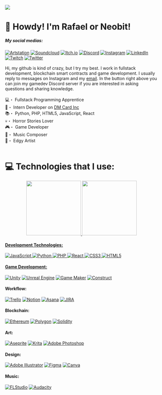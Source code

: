 [![](https://visitcount.itsvg.in/api?id=neobit&icon=0&color=0)](https://visitcount.itsvg.in)
# 🦊 Howdy! I'm Rafael or Neobit!

##### My social medias:
[![Artstation](https://img.shields.io/badge/Artstation-%230077B5.svg?logo=Artstation&logoColor=white)](https://www.artstation.com/neobit)
[![Soundcloud](https://img.shields.io/badge/Soundcloud-orange.svg?logo=Soundcloud&logoColor=white)](https://www.soundcloud.com/neobit)
[![Itch.io](https://img.shields.io/badge/Itch.io-FA5C5C.svg?logo=itch.io&logoColor=white)](https://neobit.dev)
[![Discord](https://img.shields.io/badge/Discord-%237289DA.svg?logo=discord&logoColor=white)](htttps://discord.gg/https://discord.gg/99EkyFK79s)
[![Instagram](https://img.shields.io/badge/Instagram-%23E4405F.svg?logo=Instagram&logoColor=white)](https://instagram.com/rafaneobit)
[![LinkedIn](https://img.shields.io/badge/LinkedIn-%230077B5.svg?logo=linkedin&logoColor=white)](https://linkedin.com/in/neobit)
[![Twitch](https://img.shields.io/badge/Twitch-%239146FF.svg?logo=Twitch&logoColor=white)](https://twitch.tv/neobit)
[![Twitter](https://img.shields.io/badge/Twitter-%231DA1F2.svg?logo=Twitter&logoColor=white)](https://twitter.com/neobitdev)
<br>
<br>
Hi, my github is kind of crazy, but I try my best. I work in fullstack development, blockchain smart contracts and game development. I usually reply to messages on Instagram and my <a href="mailto:contactneobit@gmail.com">email</a>. In the button right above you can join my gamedev Discord server if you are interested in asking questions and sharing knowledge.
<br>
<br>
💻・ Fullstack Programming Apprentice<br>
💼・ Intern Developer on <a href="https://www.dmcard.com.br/portal">DM Card Inc</a><br>
📚・ Python, PHP, HTML5, JavaScript, React<br>
💀・ Horror Stories Lover<br>
🎮・ Game Developer<br>
🎹・ Music Composer<br>
🎨・ Edgy Artist<br>
<br>

# 💻 Technologies that I use:

<div align="center">
  <a href="https://github.com/neobit">
  <img height="180em" src="https://github-readme-stats.vercel.app/api?username=neobit&show_icons=true&theme=dark&include_all_commits=true&count_private=true"/>
  <img height="180em" src="https://github-readme-stats.vercel.app/api/top-langs/?username=neobit&layout=compact&langs_count=7&theme=dark"/>
</div>

#### Development Technologies:<br>
![JavaScript](https://img.shields.io/badge/javascript-%23323330.svg?style=for-the-badge&logo=javascript&logoColor=%23F7DF1E)
![Python](https://img.shields.io/badge/python-3670A0?style=for-the-badge&logo=python&logoColor=ffdd54)
![PHP](https://img.shields.io/badge/php-%23777BB4.svg?style=for-the-badge&logo=php&logoColor=white)
![React](https://img.shields.io/badge/react-%2320232a.svg?style=for-the-badge&logo=react&logoColor=%2361DAFB)
![CSS3](https://img.shields.io/badge/css3-%231572B6.svg?style=for-the-badge&logo=css3&logoColor=white)
![HTML5](https://img.shields.io/badge/html5-%23E34F26.svg?style=for-the-badge&logo=html5&logoColor=white)
<br>

#### Game Development:<br>
[![Unity](https://img.shields.io/badge/Unity-100000?style=for-the-badge&logo=unity&logoColor=white)](https://unity.com)
[![Unreal Engine](https://img.shields.io/badge/-Unreal%20Engine-313131?style=for-the-badge&logo=unreal-engine&logoColor=white)](https://www.unrealengine.com/en-US/unreal-engine-5)
[![Game Maker](https://i.imgur.com/kHk53rD.png)](https://gamemaker.io/en)
[![Construct](https://camo.githubusercontent.com/863580e9e9782e6cdf4453023253031692c5a588b273b4ba350a145870faf741/68747470733a2f2f696d672e736869656c64732e696f2f7374617469632f76313f7374796c653d666f722d7468652d6261646765266d6573736167653d436f6e7374727563742b3326636f6c6f723d323232323232266c6f676f3d436f6e7374727563742b33266c6f676f436f6c6f723d303046464441266c6162656c3d)](https://www.construct.net/en)<br>
#### Workflow:<br>
[![Trello](https://img.shields.io/badge/Trello-0052CC?style=for-the-badge&logo=trello&logoColor=white)](https://trello.com/)
[![Notion](https://img.shields.io/badge/Notion-%23000000.svg?style=for-the-badge&logo=notion&logoColor=white)](https://www.notion.so/)
[![Asana](https://camo.githubusercontent.com/58b1255c8a1b92202bd555d484510c5181c122380d7c5f1f48b343f6b2abf96e/68747470733a2f2f696d672e736869656c64732e696f2f7374617469632f76313f7374796c653d666f722d7468652d6261646765266d6573736167653d4173616e6126636f6c6f723d323733333437266c6f676f3d4173616e61266c6f676f436f6c6f723d464646464646266c6162656c3d)](https://asana.com/)
[![JIRA](https://img.shields.io/badge/Jira-0052CC?style=for-the-badge&logo=Jira&logoColor=white)](https://www.atlassian.com/br/software/jira)
#### Blockchain:<br>
[![Ethereum](https://img.shields.io/badge/Ethereum-3C3C3D?style=for-the-badge&logo=Ethereum&logoColor=white)](https://ethereum.org/)
[![Polygon](https://tinyurl.com/ys9yfcpw)](https://polygon.technology/)
[![Solidity](https://img.shields.io/badge/Solidity-%23363636.svg?style=for-the-badge&logo=solidity&logoColor=white)](https://soliditylang.org/)<br>
#### Art:<br>
[![Aseprite](https://img.shields.io/badge/Aseprite-FFFFFF?style=for-the-badge&logo=Aseprite&logoColor=#7D929E)](https://www.aseprite.org/)
[![Krita](https://camo.githubusercontent.com/f447c60451fa1955cd05027c2fd4b13fb4c35fa739a3823e2814ddb358dfc334/68747470733a2f2f696d672e736869656c64732e696f2f7374617469632f76313f7374796c653d666f722d7468652d6261646765266d6573736167653d4b7269746126636f6c6f723d323232323232266c6f676f3d4b72697461266c6f676f436f6c6f723d334241424646266c6162656c3d)](https://krita.org/en/)
[![Adobe Photoshop](https://img.shields.io/badge/photoshop-%2331A8FF.svg?style=for-the-badge&logo=adobephotoshop&logoColor=white)](https://www.adobe.com/br/products/photoshop.html)<br>
#### Design:<br>
[![Adobe Illustrator](https://img.shields.io/badge/Illustrator-FF9A00?style=for-the-badge&logo=adobe%20illustrator&logoColor=white)](https://www.adobe.com/br/products/illustrator.html)
[![Figma](https://img.shields.io/badge/figma-%23F24E1E.svg?style=for-the-badge&logo=figma&logoColor=white)](https://www.figma.com/)
[![Canva](https://img.shields.io/badge/Canva-%2300C4CC.svg?style=for-the-badge&logo=Canva&logoColor=white)](https://www.canva.com/)<br>
#### Music:<br>
[![FLStudio](https://i.imgur.com/y7BZ2s9.png)](https://www.image-line.com/)
[![Audacity](https://img.shields.io/badge/Audacity-0000CC?style=for-the-badge&logo=audacity&logoColor=white)](https://www.audacityteam.org/)<br>

<br>
<br>
